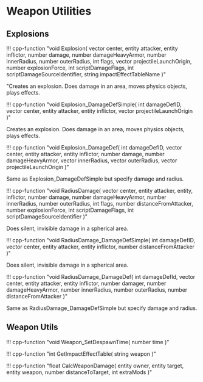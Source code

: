 # Weapon Utilities

## Explosions

!!! cpp-function "void Explosion( vector center, entity attacker, entity inflictor, number damage, number damageHeavyArmor, number innerRadius, number outerRadius, int flags, vector projectileLaunchOrigin, number explosionForce, int scriptDamageFlags, int scriptDamageSourceIdentifier, string impactEffectTableName )"

  "Creates an explosion. Does damage in an area, moves physics objects, plays effects.

!!! cpp-function "void Explosion_DamageDefSimple( int damageDefID, vector center, entity attacker, entity inflictor, vector projectileLaunchOrigin )"

  Creates an explosion. Does damage in an area, moves physics objects, plays effects.

!!! cpp-function "void Explosion_DamageDef( int damageDefID, vector center, entity attacker, entity inflictor, number damage, number damageHeavyArmor, vector innerRadius, vector outerRadius, vector projectileLaunchOrigin )"

  Same as Explosion_DamageDefSimple but specify damage and radius.

!!! cpp-function "void RadiusDamage( vector center, entity attacker, entity, inflictor, number damage, number damageHeavyArmor, number innerRadius, number outerRadius, int flags, number distanceFromAttacker, number explosionForce, int scriptDamageFlags, int scriptDamageSourceIdentifier )"

  Does silent, invisible damage in a spherical area.

!!! cpp-function "void RadiusDamage_DamageDefSimple( int damageDefID, vector center, entity attacker, entity inflictor,  number distanceFromAttacker )"

  Does silent, invisible damage in a spherical area.

!!! cpp-function "void RadiusDamage_DamageDef( int damageDefId, vector center, entity attacker, entity inflictor, number damager, number damageHeavyArmor, number innerRadius, number outerRadius, number distanceFromAttacker )"

  Same as RadiusDamage_DamageDefSimple but specify damage and radius.

## Weapon Utils

!!! cpp-function "void Weapon_SetDespawnTime( number time )"

!!! cpp-function "int GetImpactEffectTable( string weapon )"

!!! cpp-function "float CalcWeaponDamage( entity owner, entity target, entity weapon, number distanceToTarget, int extraMods )"
